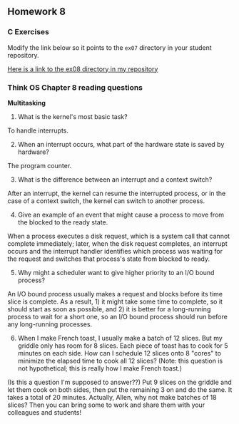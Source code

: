 ## Homework 8

### C Exercises

Modify the link below so it points to the `ex07` directory in your
student repository.

[Here is a link to the ex08 directory in my repository](https://github.com/yehemily/ExercisesInC/tree/master/exercises/ex08)

### Think OS Chapter 8 reading questions

**Multitasking**

1) What is the kernel's most basic task?

To handle interrupts.

2) When an interrupt occurs, what part of the hardware state is saved by hardware?

The program counter.

3) What is the difference between an interrupt and a context switch?

After an interrupt, the kernel can resume the interrupted process, or in the case of a context switch, the kernel can switch to another process.

4) Give an example of an event that might cause a process to move from the blocked to the ready state.

When a process executes a disk request, which is a system call that cannot complete immediately; later, when the disk request completes, an interrupt occurs and the interrupt handler identifies which process was waiting for the request and switches that process's state from blocked to ready.

5) Why might a scheduler want to give higher priority to an I/O bound process?

An I/O bound process usually makes a request and blocks before its time slice is complete. As a result, 1) it might take some time to complete, so it should start as soon as possible, and 2) it is better for a long-running process to wait for a short one, so an I/O bound process should run before any long-running processes.

6) When I make French toast, I usually make a batch of 12 slices.  But my griddle only has room for 8 slices. 
Each piece of toast has to cook for 5 minutes on each side.  How can I schedule 12 slices onto 8 "cores"
to minimize the elapsed time to cook all 12 slices?  (Note: this question is not hypothetical; 
this is really how I make French toast.)

(Is this a question I'm supposed to answer??) Put 9 slices on the griddle and let them cook on both sides, then put the remaining 3 on and do the same. It takes a total of 20 minutes. Actually, Allen, why not make batches of 18 slices? Then you can bring some to work and share them with your colleagues and students!



